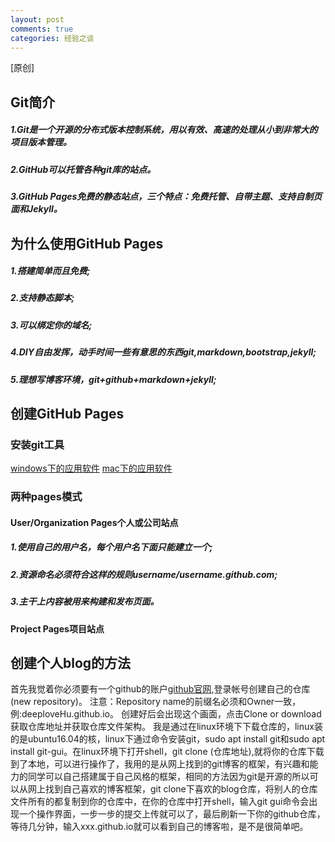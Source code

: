 ```yaml
---
layout: post
comments: true
categories: 经验之谈
---
```


[原创]

## Git简介

##### 1.Git是一个开源的分布式版本控制系统，用以有效、高速的处理从小到非常大的项目版本管理。
##### 2.GitHub可以托管各种git库的站点。
##### 3.GitHub Pages免费的静态站点，三个特点：免费托管、自带主题、支持自制页面和Jekyll。

## 为什么使用GitHub Pages

##### 1.搭建简单而且免费;
##### 2.支持静态脚本;
##### 3.可以绑定你的域名;
##### 4.DIY自由发挥，动手时间一些有意思的东西git,markdown,bootstrap,jekyll;
##### 5.理想写博客环境，git+github+markdown+jekyll;

## 创建GitHub Pages

### 安装git工具

[windows下的应用软件](http://windows.github.com)
[mac下的应用软件](http://mac.github.io)

### 两种pages模式

#### User/Organization Pages个人或公司站点

##### 1.使用自己的用户名，每个用户名下面只能建立一个;
##### 2.资源命名必须符合这样的规则username/username.github.com;
##### 3.主干上内容被用来构建和发布页面。

#### Project Pages项目站点


## 创建个人blog的方法

首先我觉着你必须要有一个github的账户[github官网](https://github.com/),登录帐号创建自己的仓库
(new repository)。
注意：Repository name的前缀名必须和Owner一致，例:deeploveHu.github.io。
创建好后会出现这个画面，点击Clone or download获取仓库地址并获取仓库文件架构。
我是通过在linux环境下下载仓库的，linux装的是ubuntu16.04的核，linux下通过命令安装git，sudo apt install git和sudo apt install git-gui。在linux环境下打开shell，git clone (仓库地址),就将你的仓库下载到了本地，可以进行操作了，我用的是从网上找到的git博客的框架，有兴趣和能力的同学可以自己搭建属于自己风格的框架，相同的方法因为git是开源的所以可以从网上找到自己喜欢的博客框架，git clone下喜欢的blog仓库，将别人的仓库文件所有的都复制到你的仓库中，在你的仓库中打开shell，输入git gui命令会出现一个操作界面，一步一步的提交上传就可以了，最后刷新一下你的github仓库，等待几分钟，输入xxx.github.io就可以看到自己的博客啦，是不是很简单吧。

